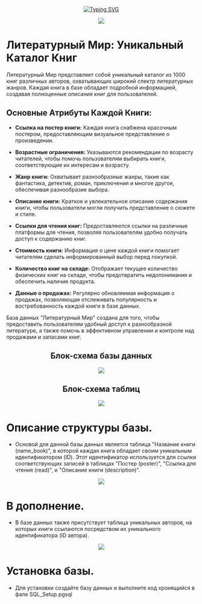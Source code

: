 <p align="center">
<a href="https://git.io/typing-svg"><img src="https://readme-typing-svg.herokuapp.com?font=Fira+Code&size=50&pause=1000&random=false&width=900&height=70&lines=%D0%91%D0%B0%D0%B7%D0%B0+%D0%B4%D0%B0%D0%BD%D0%BD%D1%8B%D1%85+%22%D0%9B%D0%B8%D1%82%D0%B5%D1%80%D0%B0%D1%82%D1%83%D1%80%D0%BD%D1%8B%D0%B9+%D0%9C%D0%B8%D1%80%22+" alt="Typing SVG" /></a></p>


<p align="center">
  <img src="https://as1.ftcdn.net/v2/jpg/03/95/56/08/1000_F_395560837_iq2iVmlt9r0ySWGiaRnRfFFRMEJKCVOk.jpg">
</p>

# Литературный Мир: Уникальный Каталог Книг

Литературный Мир представляет собой уникальный каталог из 1000 книг различных авторов, охватывающих широкий спектр литературных жанров. Каждая книга в базе обладает подробной информацией, создавая полноценные описания книг для пользователей.

## Основные Атрибуты Каждой Книги:

- **Ссылка на постер книги:** Каждая книга снабжена красочным постером, предоставляющим визуальное представление о произведении.

- **Возрастные ограничения:** Указываются рекомендации по возрасту читателей, чтобы помочь пользователям выбирать книги, соответствующие их интересам и возрасту.

- **Жанр книги:** Охватывает разнообразные жанры, такие как фантастика, детектив, роман, приключения и многое другое, обеспечивая разнообразие выбора.

- **Описание книги:** Краткое и увлекательное описание содержания книги, чтобы пользователи могли получить представление о сюжете и стиле.

- **Ссылки для чтения книг:** Предоставляются ссылки на различные платформы для чтения, позволяя пользователям удобно получать доступ к содержанию книг.

- **Стоимость книги:** Информация о цене каждой книги помогает читателям сделать информированный выбор перед покупкой.

- **Количество книг на складе:** Отображает текущее количество физических книг на складе, чтобы предотвратить недопонимания и обеспечить наличие продукта.

- **Данные о продажах:** Регулярно обновляемая информация о продажах, позволяющая отслеживать популярность и востребованность каждой книги в базе данных.

База данных "Литературный Мир" создана для того, чтобы предоставить пользователям удобный доступ к разнообразной литературе, а также помочь в эффективном управлении и контроле над продажами и запасами книг.


<h2 align="center">Блок-схема базы данных</h3>
<p align="center">
  <img src="https://i.ibb.co.com/tYzKbKr/2024-01-28-133628.png">
</p>

<h2 align="center">Блок-схема таблиц</h3>
<p align="center">
  <img src="https://i.ibb.co.com/bP4PDJ7/2024-01-28-132320.png">
</p>



# Описание структуры базы.
- Основой для данной базы данных является таблица "Название книги (name_book)", в которой каждая книга обладает своим уникальным идентификатором (ID). Этот идентификатор используется для ссылки соответствующих записей в таблицах "Постер (poster)", "Ссылка для чтения (read)", и "Описание книги (description)".

<p align="center">
  <img src="https://i.ibb.co.com/SyGJBxJ/2024-01-28-134252.png">
</p>

# В дополнение.
- В базе данных также присутствует таблица уникальных авторов, на которых книги ссылаются посредством их уникального идентификатора (ID автора).

<p align="center">
  <img src="https://i.ibb.co.com/NtSc5yY/2024-01-28-133520.png">
</p>


# Установка базы. 
- Для установки создайте базу данных и выполните код хронящийся в фале SQL_Setup.pgsql 

